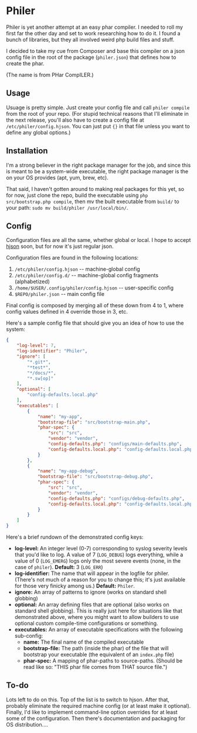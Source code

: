 Philer
==============================================================

Philer is yet another attempt at an easy phar compiler. I needed to roll my first far the other day and set to work researching how to do it. I found a bunch of libraries, but they all involved weird php build files and stuff.

I decided to take my cue from Composer and base this compiler on a json config file in the root of the package (`philer.json`) that defines how to create the phar.

(The name is from PHar CompILER.)


## Usage

Usuage is pretty simple. Just create your config file and call `philer compile` from the root of your repo. (For stupid technical reasons that I'll eliminate in the next release, you'll also have to create a config file at `/etc/philer/config.hjson`. You can just put `{}` in that file unless you want to define any global options.)


## Installation

I'm a strong believer in the right package manager for the job, and since this is meant to be a system-wide executable, the right package manager is the on your OS provides (apt, yum, brew, etc).

That said, I haven't gotten around to making real packages for this yet, so for now, just clone the repo, build the executable using `php src/bootstrap.php compile`, then mv the built executable from `build/` to your path: `sudo mv build/philer /usr/local/bin/`.


## Config

Configuration files are all the same, whether global or local. I hope to accept [hjson](https://hjson.org) soon, but for now it's just regular json.

Configuration files are found in the following locations:

1. `/etc/philer/config.hjson` -- machine-global config
2. `/etc/philer/config.d/` -- machine-global config fragments (alphabetized)
3. `/home/$USER/.config/philer/config.hjson` -- user-specific config
4. `$REPO/philer.json` -- main config file

Final config is composed by merging all of these down from 4 to 1, where config values defined in 4 override those in 3, etc.

Here's a sample config file that should give you an idea of how to use the system:

```json
{
    "log-level": 7,
    "log-identifier": "Philer",
    "ignore": [
        "*.git*",
        "*test*",
        "*/docs/*",
        "*.sw[op]"
    ],
    "optional": [
        "config-defaults.local.php"
    ],
    "executables": [
        {
            "name": "my-app",
            "bootstrap-file": "src/bootstrap-main.php",
            "phar-spec": {
                "src": "src",
                "vendor": "vendor",
                "config-defaults.php": "configs/main-defaults.php",
                "config-defaults.local.php": "config-defaults.local.php"
            }
        },
        {
            "name": "my-app-debug",
            "bootstrap-file": "src/bootstrap-debug.php",
            "phar-spec": {
                "src": "src",
                "vendor": "vendor",
                "config-defaults.php": "configs/debug-defaults.php",
                "config-defaults.local.php": "config-defaults.local.php"
            }
        }
    ]
}
```

Here's a brief rundown of the demonstrated config keys:

* **log-level:** An integer level (0-7) corresponding to syslog severity levels that you'd like to log. A value of 7 (`LOG_DEBUG`) logs everything, while a value of 0 (`LOG_EMERG`) logs only the most severe events (none, in the case of `philer`). **Default:** 3 (`LOG_ERR`)
* **log-identifier:** The name that will appear in the logfile for philer. (There's not much of a reason for you to change this; it's just available for those very finicky among us.) **Default:** `Philer`.
* **ignore:** An array of patterns to ignore (works on standard shell globbing)
* **optional:** An array defining files that are optional (also works on standard shell globbing). This is really just here for situations like that demonstrated above, where you might want to allow builders to use optional custom compile-time configurations or something.
* **executables:** An array of executable specifications with the following sub-config:
    * **name:** The final name of the compiled executable
    * **bootstrap-file:** The path (inside the phar) of the file that will bootstrap your executable (the equivalent of an `index.php` file)
    * **phar-spec:** A mapping of phar-paths to source-paths. (Should be read like so: "THIS phar file comes from THAT source file.")


## To-do

Lots left to do on this. Top of the list is to switch to hjson. After that, probably eliminate the required machine config (or at least make it optional). Finally, I'd like to implement command-line option overrides for at least some of the configuration. Then there's documentation and packaging for OS distribution....


